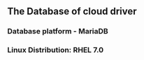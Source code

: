 ## The Database of cloud driver

### Database platform - MariaDB 

### Linux Distribution: RHEL 7.0
